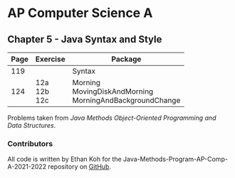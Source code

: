 # AP Computer Science A
## Chapter 5 - Java Syntax and Style

| **Page** | **Exercise**      | **Package**                                                   |
|----------|-------------------|---------------------------------------------------------------|
| 119      |                   | Syntax                                                        |
| 124      | 12a<br>12b<br>12c | Morning<br>MovingDiskAndMorning<br>MorningAndBackgroundChange |

Problems taken from *Java Methods Object-Oriented Programming and Data Structures*.

### Contributors

All code is written by Ethan Koh for the Java-Methods-Program-AP-Comp-A-2021-2022 repository on [GitHub](https://github.com/ArsiaC01/Java-Methods-Programs-AP-Comp-A-2021-2022).